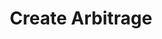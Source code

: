 ---
title: Create Arbitrage
excerpt: Create a Arbitrage.
api:
  file: market.json
  operationId: accountsManaging.Arbitrage
hidden: false
---